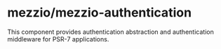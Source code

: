 # mezzio/mezzio-authentication

This component provides authentication abstraction and authentication middleware
for PSR-7 applications.
